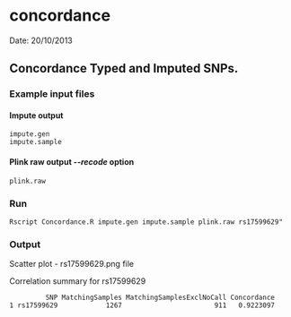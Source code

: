 concordance
===========
Date: 20/10/2013

## Concordance Typed and Imputed SNPs.

### Example input files
#### Impute output
```
impute.gen
impute.sample
```
#### Plink raw output *--recode* option
```
plink.raw
```

### Run
```
Rscript Concordance.R impute.gen impute.sample plink.raw rs17599629"
```

### Output
Scatter plot - rs17599629.png file

Correlation summary for rs17599629
```
         SNP MatchingSamples MatchingSamplesExclNoCall Concordance
1 rs17599629            1267                       911   0.9223097
```

